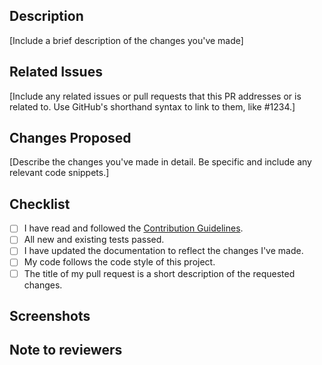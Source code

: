 ## Description

[Include a brief description of the changes you've made]

## Related Issues

[Include any related issues or pull requests that this PR addresses or is related to. Use GitHub's shorthand syntax to link to them, like #1234.]

## Changes Proposed

[Describe the changes you've made in detail. Be specific and include any relevant code snippets.]

## Checklist

- [ ] I have read and followed the [Contribution Guidelines](https://github.com/rawasaditya/SocioPedia#how-to-contribute).
- [ ] All new and existing tests passed.
- [ ] I have updated the documentation to reflect the changes I've made.
- [ ] My code follows the code style of this project.
- [ ] The title of my pull request is a short description of the requested changes.

## Screenshots

## Note to reviewers
